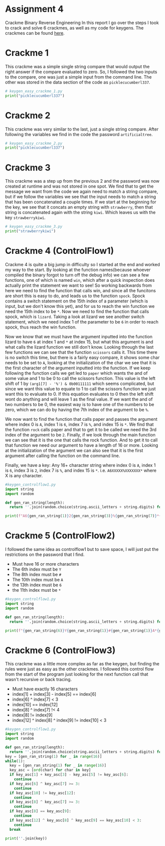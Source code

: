 # Assignment 4
Crackme Binary Reverse Engineering
In this report I go over the steps I took to crack and solve 6 crackmes, as well as my code for keygens. The crackmes can be found [here](https://github.com/tolvumadur/Reverse-Engineering-Class/blob/main/Spring24/Assignments/Assignment4.md).

# Crackme 1
This crackme was a simple single string compare that would output the right answer if the compare evaluated to zero. So, I followed the two inputs to the compare, one was just a simple input from the command line. The other was stored in the data section of the code as `picklecucumberl337`.
~~~python
# keygen_easy_crackme_1.py
print("picklecucumberl337")
~~~

# Crackme 2
This crackme was very similar to the last, just a single string compare. After following the variables we find in the code the password `artificialtree`.
~~~python
# keygen_easy_crackme_2.py
print("picklecucumberl337")
~~~

# Crackme 3
This crackme was a step up from the previous 2 and the password was now created at runtime and was not stored in one spot. We find that to get the message we want from the code we again need to match a string compare, but if we follow the variables we see that the input needs to match a string that has been concatenated a couple times. If we start at the beginning for the key, we see that it concats an empty string with `strawberry`, then that string is concatenated again with the string `kiwi`. Which leaves us with the key `strawberrykiwi`.
~~~python
# keygen_easy_crackme_3.py
print("strawberrykiwi")
~~~

# Crackme 4 (ControlFlow1)
Crackme 4 is quite a big jump in difficulty so I started at the end and worked my way to the start. By looking at the function names(because whoever compiled the binary forgot to turn off the debug info) we can see a few functions, one of which is named `win`, which after a quick inspection does actually print the statement we want to see! So working backwards from here we need to find the function that calls win, and since all the funcitons are short this is easy to do, and leads us to the function `spock`. Spock contains a switch statement on the 15th index of a parameter (which is input, but we don't know this yet), and for us to reach the win function we need the 15th index to be `*`. Now we need to find the function that calls spock, which is `lizard`. Taking a look at lizard we see another switch statement, which we need index 1 of the parameter to be `6` in order to reach spock, thus reach the win function. 

Now we know that we must have the argument inputted into the function lizard to have `6` at index 1 and `*` at index 15, but what this argument is and what calls the lizard function we still don't know. Looking through the last few functions we can see that the function `scissors` calls it. This time there is no switch this time, but there is a fairly easy compare, it shows some char needs to be set to `A`, looking at the initialization of the char we see that it is the first character of the argument inputted into the function. If we keep following the function calls we get led to `paper` which wants the and of some value and 1 to be 0 to call the scissors function. This value is the left shift of 1 by `(arg1[7] - '%') & 0b00111111` which seems complicated, but since we want this value to equate to 1 to call the scissors function we just want this to evaluate to 0. If this equation evaluates to 0 then the left shift wont do anything and will leave 1 as the final value. If we want the and of two numbers to be 0, the easiest way is to have one of the numbers to be zero, which we can do by having the 7th index of the argument to be `%`. 

We now want to find the function that calls paper and passes the argument where index 0 is `A`, index 1 is `6`, index 7 is `%`, and index 15 is `*`. We find that the function `rock` calls paper and that to get it to be called we need the 3rd index of the argument to be `2`. Finally, if we look through the main function we can see that it is the one that calls the rock function. And to get it to call that function we need our argument to have a length of 16 or more. Looking at the initialization of the argument we can also see that it is the first argument after calling the function on the command line. 

Finally, we have a key: 
Any 16+ character string where index 0 is `A`, index 1 is `6`, index 3 is `2`, index 7 is `%`, and index 15 is `*`. i.e. `A6XXXXX%XXXXXXX*` where X is any character.

~~~python
#keygen_controlflow1.py
import string
import random

def gen_ran_string(length):
  return ''.join(random.choice(string.ascii_letters + string.digits) for _ in range(length))

print(f"A6{gen_ran_string(1)}2{gen_ran_string(3)}%{gen_ran_string(7)}*{gen_ran_string(random.randint(0, 16))}")
~~~

# Crackme 5 (ControlFlow2)
I followed the same idea as controlflow1 but to save space, I will just put the restrictions on the password that I find.
- Must have 16 or more characters
- The 6th index must be `Y`
- The 8th index must be `#`
- The 10th index must be `A`
- the 13th index must be `6`
- the 11th index must be `*`
  
~~~python
#keygen_controlflow1.py
import string
import random

def gen_ran_string(length):
  return ''.join(random.choice(string.ascii_letters + string.digits) for _ in range(length))

print(f"{gen_ran_string(6)}Y{gen_ran_string(1)}#{gen_ran_string(1)}A*{gen_ran_string(1)}6{gen_ran_string(random.randint(2,16))}")
~~~

# Crackme 6 (ControlFlow3)
This crackme was a little more complex as far as the keygen, but finding the rules were just as easy as the other crackmes. I followed this control flow from the start of the program just looking for the next function call that wasn't recursive or back tracing. 
- Must have exactly 16 characters
- index[1] + index[3] - index[5] == index[6]
- index[6] ^ index[7] < 3
- index[10] == index[12]
- index[8] ^ index[7] !< 4
- index[8] != index[9]
- index[12] ^ index[8] ^ index[9] != index[10] < 3

~~~python
#keygen_controlflow1.py
import string
import random

def gen_ran_string(length):
  return ''.join(random.choice(string.ascii_letters + string.digits) for _ in range(length))
key = [gen_ran_string(1) for _ in range(16)]
while(1):
  key = [gen_ran_string(1) for _ in range(16)]
  key_asc = [ord(char) for char in key]
  if key_asc[1] + key_asc[3] - key_asc[5] != key_asc[6]:
    continue
  if key_asc[6] ^ key_asc[7] >= 3:
    continue
  if key_asc[10] != key_asc[12]:
    continue
  if key_asc[8] ^ key_asc[7] >= 3:
    continue
  if key_asc[8] == key_asc[9]:
    continue
  if key_asc[12] ^ key_asc[8] ^ key_asc[9] == key_asc[10] < 3:
    continue
  break

print(''.join(key))
~~~

